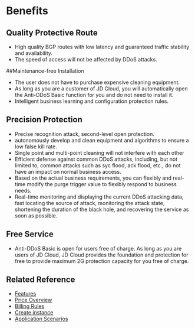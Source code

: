 # Benefits

## Quality Protective Route

- High quality BGP routes with low latency and guaranteed traffic stability and availability.
- The speed of access will not be affected by DDoS attacks.

##Maintenance-free Installation
- The user does not have to purchase expensive cleaning equipment.
- As long as you are a customer of JD Cloud, you will automatically open the Anti-DDoS Basic function for you and do not need to install it.
- Intelligent business learning and configuration protection rules.

## Precision Protection

- Precise recognition attack, second-level open protection.
- autonomously develop and clean equipment and algorithms to ensure a low false kill rate.
- Single point and multi-point cleaning will not interfere with each other
- Efficient defense against common DDoS attacks, including, but not limited to, common attacks such as syc flood, ack flood, etc., do not have an impact on normal business access.
- Based on the actual business requirements, you can flexibly and real-time modify the purge trigger value to flexibly respond to business needs.
- Real-time monitoring and displaying the current DDoS attacking data, fast locating the source of attack, monitoring the attack state, shortening the duration of the black hole, and recovering the service as soon as possible.

## Free Service

- Anti-DDoS Basic is open for users free of charge. As long as you are users of JD Cloud, JD Cloud provides the foundation and protection for free to provide maximum 2G protection capacity for you free of charge.

## Related Reference

- [Features](./Introduction/Functions.md)
- [Price Overview](https://github.com/jdcloudcom/cn/blob/edit/documentation/Cloud-Security/Basic-Anti-DDoS/Pricing/Billing-Overview.md)
- [Billing Rules](https://github.com/jdcloudcom/cn/blob/edit/documentation/Cloud-Security/Basic-Anti-DDoS/Pricing/Billing-Overview.md)
- [Create instance](https://github.com/jdcloudcom/cn/blob/edit/documentation/Cloud-Security/Basic-Anti-DDoS/Getting-Started/Basic-Anti-DDos-Started.md)
- [Application Scenarios](https://github.com/jdcloudcom/cn/blob/edit/documentation/Cloud-Security/Basic-Anti-DDoS/Introduction/Application-Scenarios.md)
